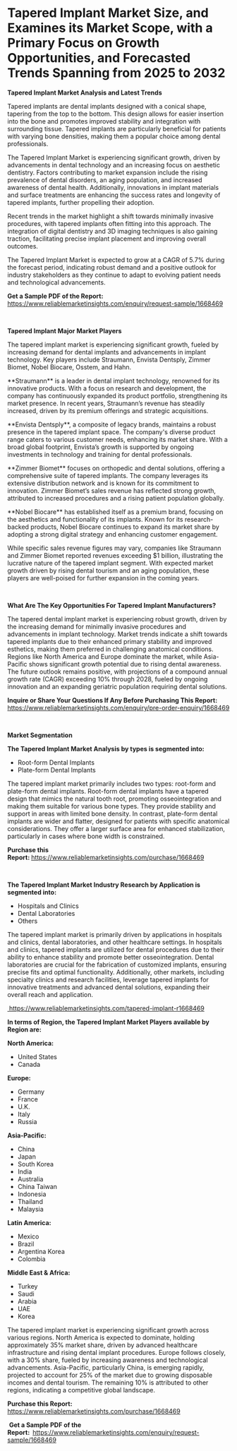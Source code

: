 <p><h1>Tapered Implant Market Size, and Examines its Market Scope, with a Primary Focus on Growth Opportunities, and Forecasted Trends Spanning from 2025 to 2032</h1></p><p><strong>Tapered Implant Market Analysis and Latest Trends</strong></p>
<p><p>Tapered implants are dental implants designed with a conical shape, tapering from the top to the bottom. This design allows for easier insertion into the bone and promotes improved stability and integration with surrounding tissue. Tapered implants are particularly beneficial for patients with varying bone densities, making them a popular choice among dental professionals.</p><p>The Tapered Implant Market is experiencing significant growth, driven by advancements in dental technology and an increasing focus on aesthetic dentistry. Factors contributing to market expansion include the rising prevalence of dental disorders, an aging population, and increased awareness of dental health. Additionally, innovations in implant materials and surface treatments are enhancing the success rates and longevity of tapered implants, further propelling their adoption.</p><p>Recent trends in the market highlight a shift towards minimally invasive procedures, with tapered implants often fitting into this approach. The integration of digital dentistry and 3D imaging techniques is also gaining traction, facilitating precise implant placement and improving overall outcomes.</p><p>The Tapered Implant Market is expected to grow at a CAGR of 5.7% during the forecast period, indicating robust demand and a positive outlook for industry stakeholders as they continue to adapt to evolving patient needs and technological advancements.</p></p>
<p><strong>Get a Sample PDF of the Report:&nbsp;</strong> <a href="https://www.reliablemarketinsights.com/enquiry/request-sample/1668469?utm_campaign=3284&utm_medium=2&utm_source=Github&utm_content=ia&utm_term=13042025&utm_id=tapered-implant">https://www.reliablemarketinsights.com/enquiry/request-sample/1668469</a></p>
<p>&nbsp;</p>
<p><strong>Tapered Implant Major Market Players</strong></p>
<p><p>The tapered implant market is experiencing significant growth, fueled by increasing demand for dental implants and advancements in implant technology. Key players include Straumann, Envista Dentsply, Zimmer Biomet, Nobel Biocare, Osstem, and Hahn. </p><p>**Straumann** is a leader in dental implant technology, renowned for its innovative products. With a focus on research and development, the company has continuously expanded its product portfolio, strengthening its market presence. In recent years, Straumann’s revenue has steadily increased, driven by its premium offerings and strategic acquisitions.</p><p>**Envista Dentsply**, a composite of legacy brands, maintains a robust presence in the tapered implant space. The company's diverse product range caters to various customer needs, enhancing its market share. With a broad global footprint, Envista’s growth is supported by ongoing investments in technology and training for dental professionals.</p><p>**Zimmer Biomet** focuses on orthopedic and dental solutions, offering a comprehensive suite of tapered implants. The company leverages its extensive distribution network and is known for its commitment to innovation. Zimmer Biomet’s sales revenue has reflected strong growth, attributed to increased procedures and a rising patient population globally.</p><p>**Nobel Biocare** has established itself as a premium brand, focusing on the aesthetics and functionality of its implants. Known for its research-backed products, Nobel Biocare continues to expand its market share by adopting a strong digital strategy and enhancing customer engagement.</p><p>While specific sales revenue figures may vary, companies like Straumann and Zimmer Biomet reported revenues exceeding $1 billion, illustrating the lucrative nature of the tapered implant segment. With expected market growth driven by rising dental tourism and an aging population, these players are well-poised for further expansion in the coming years.</p></p>
<p>&nbsp;</p>
<p><strong>What Are The Key Opportunities For Tapered Implant Manufacturers?</strong></p>
<p><p>The tapered dental implant market is experiencing robust growth, driven by the increasing demand for minimally invasive procedures and advancements in implant technology. Market trends indicate a shift towards tapered implants due to their enhanced primary stability and improved esthetics, making them preferred in challenging anatomical conditions. Regions like North America and Europe dominate the market, while Asia-Pacific shows significant growth potential due to rising dental awareness. The future outlook remains positive, with projections of a compound annual growth rate (CAGR) exceeding 10% through 2028, fueled by ongoing innovation and an expanding geriatric population requiring dental solutions.</p></p>
<p><strong>Inquire or Share Your Questions If Any Before Purchasing This Report:</strong> <a href="https://www.reliablemarketinsights.com/enquiry/pre-order-enquiry/1668469?utm_campaign=3284&utm_medium=2&utm_source=Github&utm_content=ia&utm_term=13042025&utm_id=tapered-implant">https://www.reliablemarketinsights.com/enquiry/pre-order-enquiry/1668469</a></p>
<p>&nbsp;</p>
<p><strong>Market Segmentation</strong></p>
<p><strong>The Tapered Implant Market Analysis by types is segmented into:</strong></p>
<p><ul><li>Root-form Dental Implants</li><li>Plate-form Dental Implants</li></ul></p>
<p><p>The tapered implant market primarily includes two types: root-form and plate-form dental implants. Root-form dental implants have a tapered design that mimics the natural tooth root, promoting osseointegration and making them suitable for various bone types. They provide stability and support in areas with limited bone density. In contrast, plate-form dental implants are wider and flatter, designed for patients with specific anatomical considerations. They offer a larger surface area for enhanced stabilization, particularly in cases where bone width is constrained.</p></p>
<p><strong>Purchase this Report:&nbsp;</strong><a href="https://www.reliablemarketinsights.com/purchase/1668469?utm_campaign=3284&utm_medium=2&utm_source=Github&utm_content=ia&utm_term=13042025&utm_id=tapered-implant">https://www.reliablemarketinsights.com/purchase/1668469</a></p>
<p>&nbsp;</p>
<p><strong>The Tapered Implant Market Industry Research by Application is segmented into:</strong></p>
<p><ul><li>Hospitals and Clinics</li><li>Dental Laboratories</li><li>Others</li></ul></p>
<p><p>The tapered implant market is primarily driven by applications in hospitals and clinics, dental laboratories, and other healthcare settings. In hospitals and clinics, tapered implants are utilized for dental procedures due to their ability to enhance stability and promote better osseointegration. Dental laboratories are crucial for the fabrication of customized implants, ensuring precise fits and optimal functionality. Additionally, other markets, including specialty clinics and research facilities, leverage tapered implants for innovative treatments and advanced dental solutions, expanding their overall reach and application.</p></p>
<p><a href="https://www.reliablemarketinsights.com/tapered-implant-r1668469?utm_campaign=3284&utm_medium=2&utm_source=Github&utm_content=ia&utm_term=13042025&utm_id=tapered-implant">&nbsp;https://www.reliablemarketinsights.com/tapered-implant-r1668469</a></p>
<p><strong>In terms of Region, the Tapered Implant Market Players available by Region are:</strong></p>
<p>
    <p> <strong> North America: </strong>
        <ul>
            <li>United States</li>
            <li>Canada</li>
        </ul>
        </p> 
    <p> <strong> Europe: </strong>
        <ul>
            <li>Germany</li>
            <li>France</li>
            <li>U.K.</li>
            <li>Italy</li>
            <li>Russia</li>
        </ul>
        </p> 
    <p> <strong> Asia-Pacific: </strong>
        <ul>
            <li>China</li>
            <li>Japan</li>
            <li>South Korea</li>
            <li>India</li>
            <li>Australia</li>
            <li>China Taiwan</li>
            <li>Indonesia</li>
            <li>Thailand</li>
            <li>Malaysia</li>
        </ul>
        </p> 
    <p> <strong> Latin America: </strong>
        <ul>
            <li>Mexico</li>
            <li>Brazil</li>
            <li>Argentina Korea</li>
            <li>Colombia</li>
        </ul>
        </p> 
    <p> <strong> Middle East & Africa: </strong>
        <ul>
            <li>Turkey</li>
            <li>Saudi</li>
            <li>Arabia</li>
            <li>UAE</li>
            <li>Korea</li>
        </ul>
    </p>
    </p>
<p><p>The tapered implant market is experiencing significant growth across various regions. North America is expected to dominate, holding approximately 35% market share, driven by advanced healthcare infrastructure and rising dental implant procedures. Europe follows closely, with a 30% share, fueled by increasing awareness and technological advancements. Asia-Pacific, particularly China, is emerging rapidly, projected to account for 25% of the market due to growing disposable incomes and dental tourism. The remaining 10% is attributed to other regions, indicating a competitive global landscape.</p></p>
<p><strong>Purchase this Report: </strong><a href="https://www.reliablemarketinsights.com/purchase/1668469?utm_campaign=3284&utm_medium=2&utm_source=Github&utm_content=ia&utm_term=13042025&utm_id=tapered-implant">https://www.reliablemarketinsights.com/purchase/1668469</a></p>
<p>&nbsp;<strong>Get a Sample PDF of the Report:&nbsp;&nbsp;</strong><a href="https://www.reliablemarketinsights.com/enquiry/request-sample/1668469?utm_campaign=3284&utm_medium=2&utm_source=Github&utm_content=ia&utm_term=13042025&utm_id=tapered-implant">https://www.reliablemarketinsights.com/enquiry/request-sample/1668469</a></p>
<p><strong></strong></p>
<p><p></p><p></p><p></p></p>